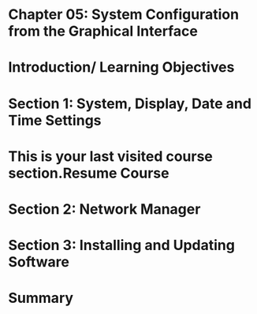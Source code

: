 Chapter 05: System Configuration from the Graphical Interface
=============================================================

# Introduction/ Learning Objectives



# Section 1: System, Display, Date and Time Settings



# This is your last visited course section.Resume Course 



# Section 2: Network Manager



# Section 3: Installing and Updating Software



# Summary